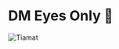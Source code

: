 <!-- TITLE: DM Eyes Only 🐲 -->
<!-- SUBTITLE: A quick summary of Dm Eyes Only -->

# DM Eyes Only 🐲
![Tiamat](https://vignette.wikia.nocookie.net/dragons/images/9/9a/Tiamat.png/revision/latest?cb=20100401225610)